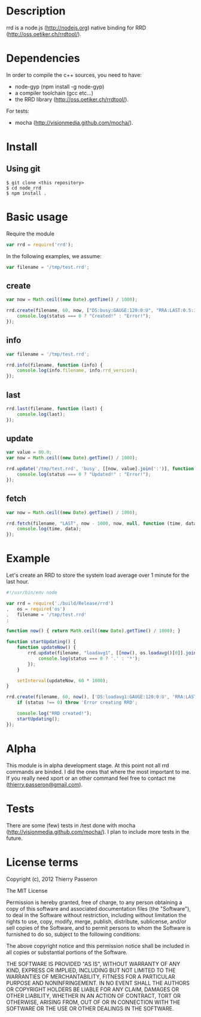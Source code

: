 # Description

rrd is a node.js (http://nodejs.org) native binding for RRD (http://oss.oetiker.ch/rrdtool/).

# Dependencies

In order to compile the c++ sources, you need to have: 
  * node-gyp (npm install -g node-gyp)
  * a compiler toolchain (gcc etc...)
  * the RRD library (http://oss.oetiker.ch/rrdtool/).

For tests:
  * mocha (http://visionmedia.github.com/mocha/).

# Install

## Using git

	$ git clone <this repository>
	$ cd node_rrd
	$ npm install .

# Basic usage

Require the module

```js
var rrd = require('rrd');
```

In the following examples, we assume:

```js
var filename = '/tmp/test.rrd';
```

## create

```js
var now = Math.ceil((new Date).getTime() / 1000);

rrd.create(filename, 60, now, ["DS:busy:GAUGE:120:0:U", "RRA:LAST:0.5:1:60"], function (status){ 
	console.log(status === 0 ? "Created!" : "Error!");
});
```

## info

```js
var filename = '/tmp/test.rrd';

rrd.info(filename, function (info) {
	console.log(info.filename, info.rrd_version);
}); 
```

## last

```js
rrd.last(filename, function (last) {
	console.log(last);
});
```

## update

```js
var value = 80.0;
var now = Math.ceil((new Date).getTime() / 1000);

rrd.update('/tmp/test.rrd', 'busy', [[now, value].join(':')], function (status){ 
	console.log(status === 0 ? "Updated!" : "Error!");
});
```

## fetch

```js
var now = Math.ceil((new Date).getTime() / 1000);

rrd.fetch(filename, "LAST", now - 1000, now, null, function (time, data) { 
	console.log(time, data); 
});
```

# Example

Let's create an RRD to store the system load average over 1 minute for the last hour.

```js
#!/usr/bin/env node

var rrd = require('./build/Release/rrd')
,	os = require('os')
,	filename = '/tmp/test.rrd'
;

function now() { return Math.ceil((new Date).getTime() / 1000); }

function startUpdating() {
	function updateNow() {
		rrd.update(filename, "loadavg1", [[now(), os.loadavg()[0]].join(':')], function (status) {
			console.log(status === 0 ? '.' : '*');
		});
	}

	setInterval(updateNow, 60 * 1000);
}

rrd.create(filename, 60, now(), ['DS:loadavg1:GAUGE:120:0:U', 'RRA:LAST:0.5:1:60'], function (status) {
	if (status !== 0) throw 'Error creating RRD';

	console.log("RRD created!");
	startUpdating();
});
```

# Alpha

This module is in alpha development stage. 
At this point not all rrd commands are binded. I did the ones that where the most important to me.
If you really need xport or an other command feel free to contact me (thierry.passeron@gmail.com).

# Tests

There are some (few) tests in /test done with mocha (http://visionmedia.github.com/mocha/).
I plan to include more tests in the future.

# License terms

Copyright (c), 2012 Thierry Passeron

The MIT License

Permission is hereby granted, free of charge, to any person obtaining a copy
of this software and associated documentation files (the "Software"), to
deal in the Software without restriction, including without limitation the
rights to use, copy, modify, merge, publish, distribute, sublicense, and/or
sell copies of the Software, and to permit persons to whom the Software is
furnished to do so, subject to the following conditions:

The above copyright notice and this permission notice shall be included in
all copies or substantial portions of the Software.

THE SOFTWARE IS PROVIDED "AS IS", WITHOUT WARRANTY OF ANY KIND, EXPRESS OR
IMPLIED, INCLUDING BUT NOT LIMITED TO THE WARRANTIES OF MERCHANTABILITY,
FITNESS FOR A PARTICULAR PURPOSE AND NONINFRINGEMENT. IN NO EVENT SHALL THE
AUTHORS OR COPYRIGHT HOLDERS BE LIABLE FOR ANY CLAIM, DAMAGES OR OTHER
LIABILITY, WHETHER IN AN ACTION OF CONTRACT, TORT OR OTHERWISE, ARISING
FROM, OUT OF OR IN CONNECTION WITH THE SOFTWARE OR THE USE OR OTHER DEALINGS
IN THE SOFTWARE.
